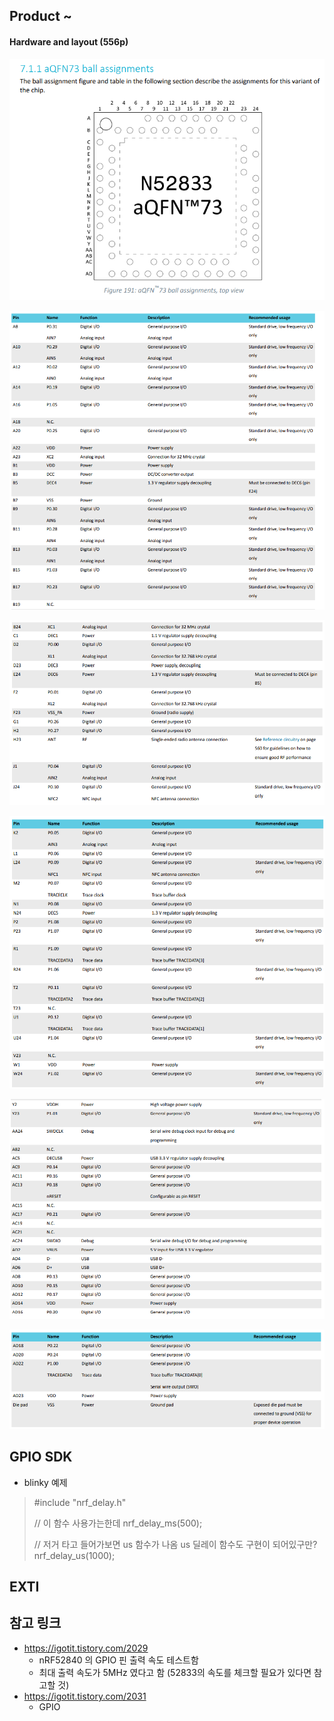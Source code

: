 ## Product ~ 



#### Hardware and layout (556p)

![image-20210428185759603](README.assets/image-20210428185759603.png)

![image-20210428185833199](README.assets/image-20210428185833199.png)

![image-20210428185852313](README.assets/image-20210428185852313.png)

![image-20210428185923755](README.assets/image-20210428185923755.png)

![image-20210428185950978](README.assets/image-20210428185950978.png)

![image-20210428191000959](README.assets/image-20210428191000959.png)



## GPIO SDK

- blinky 예제 

> #include "nrf_delay.h"
>
> // 이 함수 사용가는한데
> nrf_delay_ms(500);
>
> // 저거 타고 들어가보면 us 함수가 나옴 us 딜레이 함수도 구현이 되어있구만?
> nrf_delay_us(1000); 



## EXTI









## 참고 링크

- https://igotit.tistory.com/2029
  - nRF52840 의 GPIO 핀 출력 속도 테스트함
  - 최대 출력 속도가 5MHz 였다고 함 (52833의 속도를 체크할 필요가 있다면 참고할 것)
- https://igotit.tistory.com/2031
  - GPIO 

